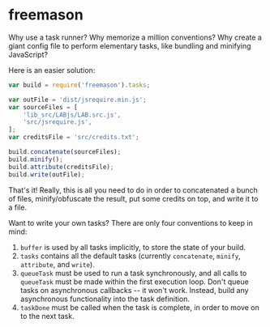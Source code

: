 freemason
=========

Why use a task runner? Why memorize a million conventions? Why create a giant config file to perform elementary tasks, like bundling and minifying JavaScript?

Here is an easier solution:

```JavaScript
var build = require('freemason').tasks;

var outFile = 'dist/jsrequire.min.js';
var sourceFiles = [
    'lib_src/LABjs/LAB.src.js',
    'src/jsrequire.js',
];
var creditsFile = 'src/credits.txt';

build.concatenate(sourceFiles);
build.minify();
build.attribute(creditsFile);
build.write(outFile);
```

That's it! Really, this is all you need to do in order to concatenated a bunch of files, minify/obfuscate the result, put some credits on top, and write it to a file.

Want to write your own tasks? There are only four conventions to keep in mind:

1. `buffer` is used by all tasks implicitly, to store the state of your build.
2. `tasks` contains all the default tasks (currently `concatenate`, `minify`, `attribute`, and `write`).
3. `queueTask` must be used to run a task synchronously, and all calls to `queueTask` must be made within the first execution loop. Don't queue tasks on asynchronous callbacks -- it won't work. Instead, build any asynchronous functionality into the task definition.
4. `taskDone` must be called when the task is complete, in order to move on to the next task.
